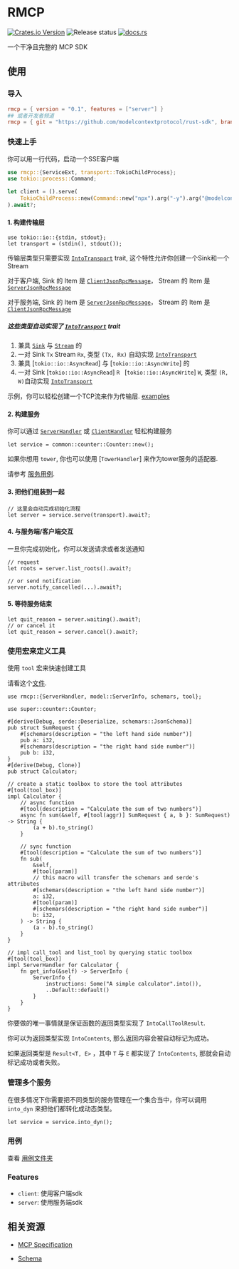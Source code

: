 # RMCP
[![Crates.io Version](https://img.shields.io/crates/v/rmcp)](https://crates.io/crates/rmcp)
![Release status](https://github.commodelcontextprotocol/rust-sdk/actions/workflows/release.yml/badge.svg)
[![docs.rs](https://img.shields.io/docsrs/rmcp)](https://docs.rs/rmcp/latest/rmcp)

一个干净且完整的 MCP SDK

## 使用

### 导入
```toml
rmcp = { version = "0.1", features = ["server"] }
## 或者开发者频道
rmcp = { git = "https://github.com/modelcontextprotocol/rust-sdk", branch = "main" }
```

### 快速上手
你可以用一行代码，启动一个SSE客户端
```rust
use rmcp::{ServiceExt, transport::TokioChildProcess};
use tokio::process::Command;

let client = ().serve(
    TokioChildProcess::new(Command::new("npx").arg("-y").arg("@modelcontextprotocol/server-everything"))?
).await?;
```

#### 1. 构建传输层

```rust, ignore
use tokio::io::{stdin, stdout};
let transport = (stdin(), stdout());
```

传输层类型只需要实现 [`IntoTransport`](crate::transport::IntoTransport) trait, 这个特性允许你创建一个Sink和一个Stream

对于客户端, Sink 的 Item 是 [`ClientJsonRpcMessage`](crate::model::ClientJsonRpcMessage)， Stream 的 Item 是 [`ServerJsonRpcMessage`](crate::model::ServerJsonRpcMessage)

对于服务端, Sink 的 Item 是 [`ServerJsonRpcMessage`](crate::model::ServerJsonRpcMessage)， Stream 的 Item 是 [`ClientJsonRpcMessage`](crate::model::ClientJsonRpcMessage)

##### 这些类型自动实现了 [`IntoTransport`](crate::transport::IntoTransport) trait
1. 兼具 [`Sink`](futures::Sink) 与 [`Stream`](futures::Stream) 的
2. 一对 Sink `Tx` Stream `Rx`, 类型 `(Tx, Rx)` 自动实现 [`IntoTransport`](crate::transport::IntoTransport)
3. 兼具 [`tokio::io::AsyncRead`] 与 [`tokio::io::AsyncWrite`] 的
4. 一对 Sink [`tokio::io::AsyncRead`] `R ` [`tokio::io::AsyncWrite`] `W`, 类型 `(R, W)`自动实现 [`IntoTransport`](crate::transport::IntoTransport)

示例，你可以轻松创建一个TCP流来作为传输层. [examples](examples/README.md)

#### 2. 构建服务
你可以通过 [`ServerHandler`](crates/rmcp/src/handler/server.rs) 或 [`ClientHandler`](crates/rmcp/src/handler/client.rs) 轻松构建服务

```rust, ignore
let service = common::counter::Counter::new();
```

如果你想用 `tower`, 你也可以使用 [`TowerHandler`] 来作为tower服务的适配器.

请参考 [服务用例](examples/servers/src/common/counter.rs).

#### 3. 把他们组装到一起
```rust, ignore
// 这里会自动完成初始化流程
let server = service.serve(transport).await?;
```

#### 4. 与服务端/客户端交互
一旦你完成初始化，你可以发送请求或者发送通知

```rust, ignore
// request 
let roots = server.list_roots().await?;

// or send notification
server.notify_cancelled(...).await?;
```

#### 5. 等待服务结束
```rust, ignore
let quit_reason = server.waiting().await?;
// or cancel it
let quit_reason = server.cancel().await?;
```

### 使用宏来定义工具
使用 `tool` 宏来快速创建工具

请看这个[文件](examples/servers/src/common/calculator.rs).
```rust, ignore
use rmcp::{ServerHandler, model::ServerInfo, schemars, tool};

use super::counter::Counter;

#[derive(Debug, serde::Deserialize, schemars::JsonSchema)]
pub struct SumRequest {
    #[schemars(description = "the left hand side number")]
    pub a: i32,
    #[schemars(description = "the right hand side number")]
    pub b: i32,
}
#[derive(Debug, Clone)]
pub struct Calculator;

// create a static toolbox to store the tool attributes
#[tool(tool_box)]
impl Calculator {
    // async function
    #[tool(description = "Calculate the sum of two numbers")]
    async fn sum(&self, #[tool(aggr)] SumRequest { a, b }: SumRequest) -> String {
        (a + b).to_string()
    }

    // sync function
    #[tool(description = "Calculate the sum of two numbers")]
    fn sub(
        &self,
        #[tool(param)]
        // this macro will transfer the schemars and serde's attributes
        #[schemars(description = "the left hand side number")]
        a: i32,
        #[tool(param)]
        #[schemars(description = "the right hand side number")]
        b: i32,
    ) -> String {
        (a - b).to_string()
    }
}

// impl call_tool and list_tool by querying static toolbox
#[tool(tool_box)]
impl ServerHandler for Calculator {
    fn get_info(&self) -> ServerInfo {
        ServerInfo {
            instructions: Some("A simple calculator".into()),
            ..Default::default()
        }
    }
}

```
你要做的唯一事情就是保证函数的返回类型实现了 `IntoCallToolResult`.

你可以为返回类型实现 `IntoContents`, 那么返回内容会被自动标记为成功。

如果返回类型是  `Result<T, E>` ，其中 `T` 与 `E` 都实现了 `IntoContents`, 那就会自动标记成功或者失败。

### 管理多个服务
在很多情况下你需要把不同类型的服务管理在一个集合当中，你可以调用 `into_dyn` 来把他们都转化成动态类型。
```rust, ignore
let service = service.into_dyn();
```


### 用例
查看 [用例文件夹](examples/README.md)

### Features
- `client`: 使用客户端sdk
- `server`: 使用服务端sdk


## 相关资源
- [MCP Specification](https://spec.modelcontextprotocol.io/specification/2024-11-05/)

- [Schema](https://github.com/modelcontextprotocol/specification/blob/main/schema/2024-11-05/schema.ts)
